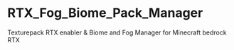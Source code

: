 # RTX_Fog_Biome_Pack_Manager
Texturepack RTX enabler &amp; Biome and Fog Manager for Minecraft bedrock RTX
